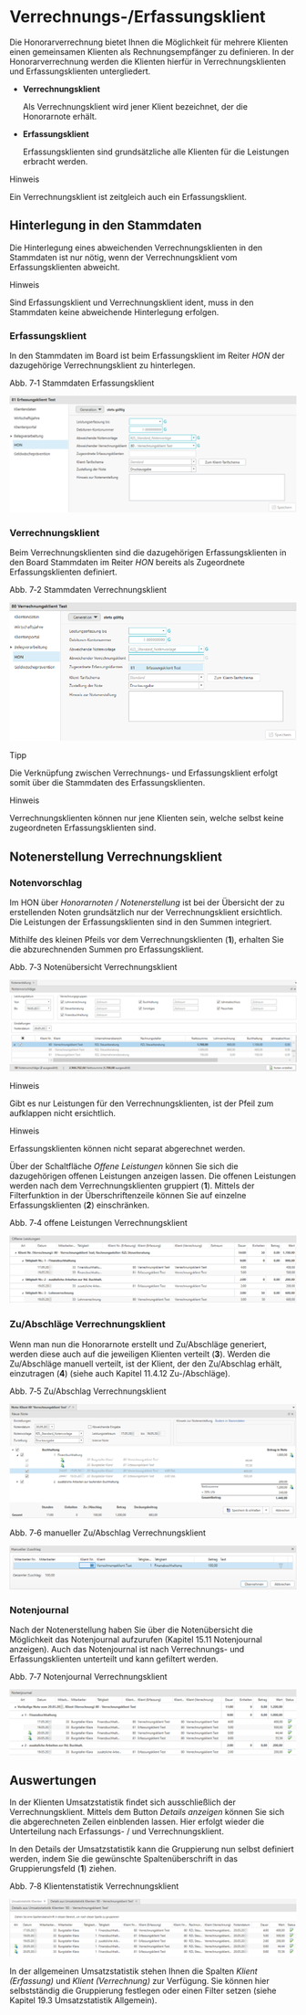 # Verrechnungs-/Erfassungsklient

Die Honorarverrechnung bietet Ihnen die Möglichkeit für mehrere Klienten
einen gemeinsamen Klienten als Rechnungsempfänger zu definieren. In der
Honorarverrechnung werden die Klienten hierfür in Verrechnungsklienten
und Erfassungsklienten untergliedert.

-   **Verrechnungsklient**

    Als Verrechnungsklient wird jener Klient bezeichnet, der die
    Honorarnote erhält.

-   **Erfassungsklient**

    Erfassungsklienten sind grundsätzliche alle Klienten für die
    Leistungen erbracht werden.

Hinweis

Ein Verrechnungsklient ist zeitgleich auch ein Erfassungsklient.

## Hinterlegung in den Stammdaten

Die Hinterlegung eines abweichenden Verrechnungsklienten in den
Stammdaten ist nur nötig, wenn der Verrechnungsklient vom
Erfassungsklienten abweicht.

Hinweis

Sind Erfassungsklient und Verrechnungsklient ident, muss in den
Stammdaten keine abweichende Hinterlegung erfolgen.

### Erfassungsklient

In den Stammdaten im Board ist beim Erfassungsklient im Reiter *HON* der
dazugehörige Verrechnungsklient zu hinterlegen.

Abb. 7‑1 Stammdaten Erfassungsklient

![](<img/image118.png>)

### Verrechnungsklient

Beim Verrechnungsklienten sind die dazugehörigen Erfassungsklienten in
den Board Stammdaten im Reiter *HON* bereits als Zugeordnete
Erfassungsklienten definiert.

Abb. 7‑2 Stammdaten Verrechnungsklient

![](<img/image119.png>)

Tipp

Die Verknüpfung zwischen Verrechnungs- und Erfassungsklient erfolgt
somit über die Stammdaten des Erfassungsklienten.

Hinweis

Verrechnungsklienten können nur jene Klienten sein, welche selbst keine
zugeordneten Erfassungsklienten sind.

## Notenerstellung Verrechnungsklient

### Notenvorschlag

Im HON über *Honorarnoten / Notenerstellung* ist bei der Übersicht der
zu erstellenden Noten grundsätzlich nur der Verrechnungsklient
ersichtlich. Die Leistungen der Erfassungsklienten sind in den Summen
integriert.

Mithilfe des kleinen Pfeils vor dem Verrechnungsklienten (**1**),
erhalten Sie die abzurechnenden Summen pro Erfassungsklient.

Abb. 7‑3 Notenübersicht Verrechnungsklient

![](<img/image120.png>)

Hinweis

Gibt es nur Leistungen für den Verrechnungsklienten, ist der Pfeil zum
aufklappen nicht ersichtlich.

Hinweis

Erfassungsklienten können nicht separat abgerechnet werden.

Über der Schaltfläche *Offene Leistungen* können Sie sich die
dazugehörigen offenen Leistungen anzeigen lassen. Die offenen Leistungen
werden nach dem Verrechnungsklienten gruppiert (**1**). Mittels der
Filterfunktion in der Überschriftenzeile können Sie auf einzelne
Erfassungsklienten (**2**) einschränken.

Abb. 7‑4 offene Leistungen Verrechnungsklient

![](<img/image121.png>)

### Zu/Abschläge Verrechnungsklient

Wenn man nun die Honorarnote erstellt und Zu/Abschläge generiert, werden
diese auch auf die jeweiligen Klienten verteilt (**3**). Werden die
Zu/Abschläge manuell verteilt, ist der Klient, der den Zu/Abschlag
erhält, einzutragen (**4**) (siehe auch Kapitel 11.4.12 Zu-/Abschläge).

Abb. 7‑5 Zu/Abschlag Verrechnungsklient

![](<img/image122.png>)

Abb. 7‑6 manueller Zu/Abschlag Verrechnungsklient

![](<img/image123.png>)

### Notenjournal

Nach der Notenerstellung haben Sie über die Notenübersicht die
Möglichkeit das Notenjournal aufzurufen (Kapitel 15.11 Notenjournal
anzeigen). Auch das Notenjournal ist nach Verrechnungs- und
Erfassungsklienten unterteilt und kann gefiltert werden.

Abb. 7‑7 Notenjournal Verrechnungsklient

![](<img/image124.png>)

## Auswertungen

In der Klienten Umsatzstatistik findet sich ausschließlich der
Verrechnungsklient. Mittels dem Button *Details anzeigen* können Sie
sich die abgerechneten Zeilen einblenden lassen. Hier erfolgt wieder die
Unterteilung nach Erfassungs- / und Verrechnungsklient.

In den Details der Umsatzstatistik kann die Gruppierung nun selbst
definiert werden, indem Sie die gewünschte Spaltenüberschrift in das
Gruppierungsfeld (**1**) ziehen.

Abb. 7‑8 Klientenstatistik Verrechnungsklient

![](<img/image125.png>)

In der allgemeinen Umsatzstatistik stehen Ihnen die Spalten *Klient
(Erfassung)* und *Klient (Verrechnung)* zur Verfügung. Sie können hier
selbstständig die Gruppierung festlegen oder einen Filter setzen (siehe
Kapitel 19.3 Umsatzstatistik Allgemein).
